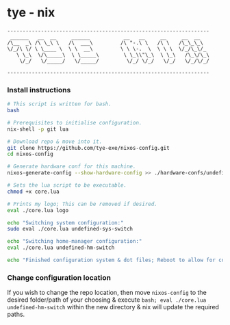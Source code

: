 # tye - nix
```
------------------------------------------------------------------
 ______   __  __     ______           __   __     __     __  __
/\__  _\ /\ \_\ \   /\  ___\         /\ "-.\ \   /\ \   /\_\_\_\
\/_/\ \/ \ \____ \  \ \  __\         \ \ \-.  \  \ \ \  \/_/\_\/_
   \ \_\  \/\_____\  \ \_____\        \ \_\\"\_\  \ \_\   /\_\/\_\
    \/_/   \/_____/   \/_____/         \/_/ \/_/   \/_/   \/_/\/_/

------------------------------------------------------------------
```

### Install instructions
```bash
# This script is written for bash.
bash

# Prerequisites to initialise configuration.
nix-shell -p git lua

# Download repo & move into it.
git clone https://github.com/tye-exe/nixos-config.git
cd nixos-config

# Generate hardware conf for this machine.
nixos-generate-config --show-hardware-config >> ./hardware-confs/undefined.nix

# Sets the lua script to be executable.
chmod +x core.lua 

# Prints my logo; This can be removed if desired.
eval ./core.lua logo

echo "Switching system configuration:"
sudo eval ./core.lua undefined-sys-switch

echo "Switching home-manager configuration:"
eval ./core.lua undefined-hm-switch

echo "Finished configuration system & dot files; Reboot to allow for configuration to take full effect."
```

### Change configuration location
If you wish to change the repo location, then move `nixos-config` to the desired folder/path of your
choosing & execute `bash; eval ./core.lua undefined-hm-switch` within the new directory & nix will update the
required paths.
